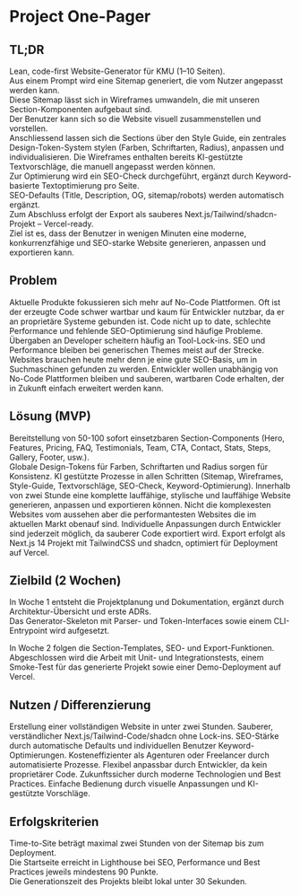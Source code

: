 [//]: # '01 – Project One‑Pager'
[//]: # 'Zweck: Elevator‑Pitch + Problem/Lösung + Ziele + Erfolgskriterien auf 1 Seite.'
[//]: # 'Inhalt: TL;DR, Problem, Lösung (MVP), 2‑Wochen‑Ziele, messbare Kriterien.'
[//]: # 'Done: Aussenstehende verstehen in 2 Min., was & warum; keine technischen Details.'
[//]: # 'Fehler: Zu lang, Feature‑Liste ohne Nutzen, keine Metriken.'

# Project One-Pager

## TL;DR

Lean, code-first Website-Generator für KMU (1–10 Seiten).  
Aus einem Prompt wird eine Sitemap generiert, die vom Nutzer angepasst werden kann.  
Diese Sitemap lässt sich in Wireframes umwandeln, die mit unseren Section-Komponenten aufgebaut sind.  
Der Benutzer kann sich so die Website visuell zusammenstellen und vorstellen.  
Anschliessend lassen sich die Sections über den Style Guide, ein zentrales Design-Token-System stylen (Farben, Schriftarten, Radius), anpassen und individualisieren.
Die Wireframes enthalten bereits KI-gestützte Textvorschläge, die manuell angepasst werden können.  
Zur Optimierung wird ein SEO-Check durchgeführt, ergänzt durch Keyword-basierte Textoptimierung pro Seite.  
SEO-Defaults (Title, Description, OG, sitemap/robots) werden automatisch ergänzt.  
Zum Abschluss erfolgt der Export als sauberes Next.js/Tailwind/shadcn-Projekt – Vercel-ready.  
Ziel ist es, dass der Benutzer in wenigen Minuten eine moderne, konkurrenzfähige und SEO-starke Website generieren, anpassen und exportieren kann.

## Problem

Aktuelle Produkte fokussieren sich mehr auf No-Code Plattformen.
Oft ist der erzeugte Code schwer wartbar und kaum für Entwickler nutzbar, da er an proprietäre Systeme gebunden ist.
Code nicht up to date, schlechte Performance und fehlende SEO-Optimierung sind häufige Probleme.
Übergaben an Developer scheitern häufig an Tool-Lock-ins.
SEO und Performance bleiben bei generischen Themes meist auf der Strecke.
Websites brauchen heute mehr denn je eine gute SEO-Basis, um in Suchmaschinen gefunden zu werden.
Entwickler wollen unabhängig von No-Code Plattformen bleiben und sauberen, wartbaren Code erhalten, der in Zukunft einfach erweitert werden kann.

## Lösung (MVP)

Bereitstellung von 50-100 sofort einsetzbaren Section-Components (Hero, Features, Pricing, FAQ, Testimonials, Team, CTA, Contact, Stats, Steps, Gallery, Footer, usw.).  
Globale Design-Tokens für Farben, Schriftarten und Radius sorgen für Konsistenz.
KI gestützte Prozesse in allen Schritten (Sitemap, Wireframes, Style-Guide, Textvorschläge, SEO-Check, Keyword-Optimierung).
Innerhalb von zwei Stunde eine komplette lauffähige, stylische und lauffähige Website generieren, anpassen und exportieren können.
Nicht die komplexesten Websites vom aussehen aber die performantesten Websites die im aktuellen Markt obenauf sind.
Individuelle Anpassungen durch Entwickler sind jederzeit möglich, da sauberer Code exportiert wird.
Export erfolgt als Next.js 14 Projekt mit TailwindCSS und shadcn, optimiert für Deployment auf Vercel.

## Zielbild (2 Wochen)

In Woche 1 entsteht die Projektplanung und Dokumentation, ergänzt durch Architektur-Übersicht und erste ADRs.  
Das Generator-Skeleton mit Parser- und Token-Interfaces sowie einem CLI-Entrypoint wird aufgesetzt.

In Woche 2 folgen die Section-Templates, SEO- und Export-Funktionen.  
Abgeschlossen wird die Arbeit mit Unit- und Integrationstests, einem Smoke-Test für das generierte Projekt sowie einer Demo-Deployment auf Vercel.

## Nutzen / Differenzierung

Erstellung einer vollständigen Website in unter zwei Stunden.
Sauberer, verständlicher Next.js/Tailwind-Code/shadcn ohne Lock-ins.
SEO-Stärke durch automatische Defaults und individuellen Benutzer Keyword-Optimierungen.
Kosteneffizienter als Agenturen oder Freelancer durch automatisierte Prozesse.
Flexibel anpassbar durch Entwickler, da kein proprietärer Code.
Zukunftssicher durch moderne Technologien und Best Practices.
Einfache Bedienung durch visuelle Anpassungen und KI-gestützte Vorschläge.

## Erfolgskriterien

Time-to-Site beträgt maximal zwei Stunden von der Sitemap bis zum Deployment.  
Die Startseite erreicht in Lighthouse bei SEO, Performance und Best Practices jeweils mindestens 90 Punkte.  
Die Generationszeit des Projekts bleibt lokal unter 30 Sekunden.
